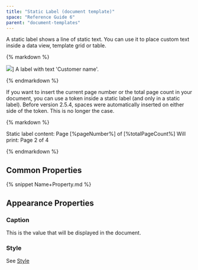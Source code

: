```yaml
---
title: "Static Label (document template)"
space: "Reference Guide 6"
parent: "document-templates"
---
```



A static label shows a line of static text. You can use it to place custom text inside a data view, template grid or table.

<div class="alert alert-info">{% markdown %}

![](attachments/819203/918130.png)]
A label with text 'Customer name'.

{% endmarkdown %}</div>

If you want to insert the current page number or the total page count in your document, you can use a token inside a static label (and only in a static label).
Before version 2.5.4, spaces were automatically inserted on either side of the token. This is no longer the case.

<div class="alert alert-info">{% markdown %}

Static label content: Page [%pageNumber%] of [%totalPageCount%]
Will print: Page 2 of 4

{% endmarkdown %}</div>

## Common Properties

{% snippet Name+Property.md %}

## Appearance Properties

### Caption

This is the value that will be displayed in the document.

### Style

See [Style](style)
